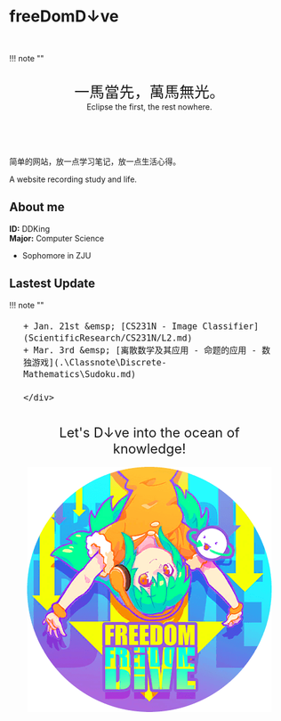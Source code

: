 # freeDomD↓ve

<br>

!!! note ""
    <br><br>
    <div align = "center" style = "font-size:27px">
    一馬當先，萬馬無光。
    </div>
    <div align = "center">
    Eclipse the first, the rest nowhere.
    </div>
    <br><br>

<br>

简单的网站，放一点学习笔记，放一点生活心得。

A website recording study and life.

## About me
**ID:** DDKing <br>
**Major:** Computer Science <br>

+ Sophomore in ZJU


## Lastest Update

!!! note ""
    <div style = "font-size:18px;margin-left:5%;margin-right:5%;margin-top:3%;margin:bottom:3%">
    
    + Jan. 21st &emsp; [CS231N - Image Classifier](ScientificResearch/CS231N/L2.md)
    + Mar. 3rd &emsp; [离散数学及其应用 - 命题的应用 - 数独游戏](.\Classnote\Discrete-Mathematics\Sudoku.md)
    
    </div>
<br>

<center>

<div style = "font-size:24px">
Let's D↓ve into the ocean of knowledge!
</div>

![](assets/pic/FreedomDive_Circ.png)

</center>